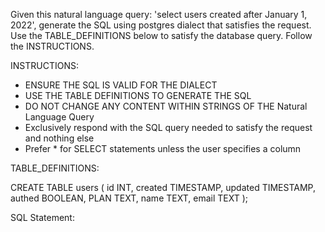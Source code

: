 Given this natural language query: 'select users created after January 1, 2022', generate the SQL using postgres dialect that satisfies the request. Use the TABLE_DEFINITIONS below to satisfy the database query. Follow the INSTRUCTIONS.

INSTRUCTIONS:

- ENSURE THE SQL IS VALID FOR THE DIALECT
- USE THE TABLE DEFINITIONS TO GENERATE THE SQL
- DO NOT CHANGE ANY CONTENT WITHIN STRINGS OF THE Natural Language Query
- Exclusively respond with the SQL query needed to satisfy the request and nothing else
- Prefer * for SELECT statements unless the user specifies a column

TABLE_DEFINITIONS: 

CREATE TABLE users (
    id INT,
    created TIMESTAMP,
    updated TIMESTAMP,
    authed BOOLEAN,
    PLAN TEXT,
    name TEXT,
    email TEXT
);

SQL Statement:
